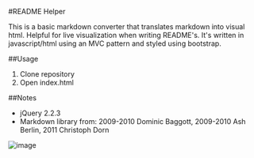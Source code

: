 #README Helper

This is a basic markdown converter that translates markdown into visual html. Helpful for live visualization when writing README's. It's written in javascript/html using an MVC pattern and styled using bootstrap.

##Usage
1. Clone repository
2. Open index.html

##Notes
* jQuery 2.2.3
* Markdown library from: 2009-2010 Dominic Baggott, 2009-2010 Ash Berlin, 2011 Christoph Dorn 

![image](http://i.imgur.com/J0FUjGZ.png)
